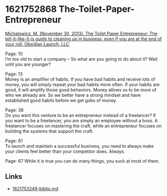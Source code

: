 # 1621752868 The-Toilet-Paper-Entrepreneur

[Michalowicz, M. (November 30, 2013). The Toilet Paper Entrepreneur: The tell-it-like-it-is guide to cleaning up in business, even if you are at the end of your roll. Obsidian Launch, LLC](https://www.amazon.com/dp/B002P8MEFE)

Page: 10   
I’m too old to start a company – So what are you going to do about it? Wait
until you are younger?

Page: 13   
Money is an amplifier of habits. If you have bad habits and receive lots of
money, you will simply repeat your bad habits more often. If your habits are
good, it will amplify those good behaviors. Money allows us to be more of who we
already are. So we better have a strong mindset and have established good habits
before we get gobs of money.

Page: 38   
Do you want this venture to be an entrepreneur instead of a freelancer? If you
want to be a freelancer, you are simply an employee without a boss. A freelancer
focuses on mastering the craft, while an entrepreneur focuses on building the
systems that support the craft.
                                
Page: 61   
To launch and maintain a successful business, you need to always make your
clients feel better than your competitor does. Always.
                                                
Page: 67   While it is true you can do many things, you suck at most of them.



## Links
- [1621753249-biblio.md](1621753249-biblio.md)
